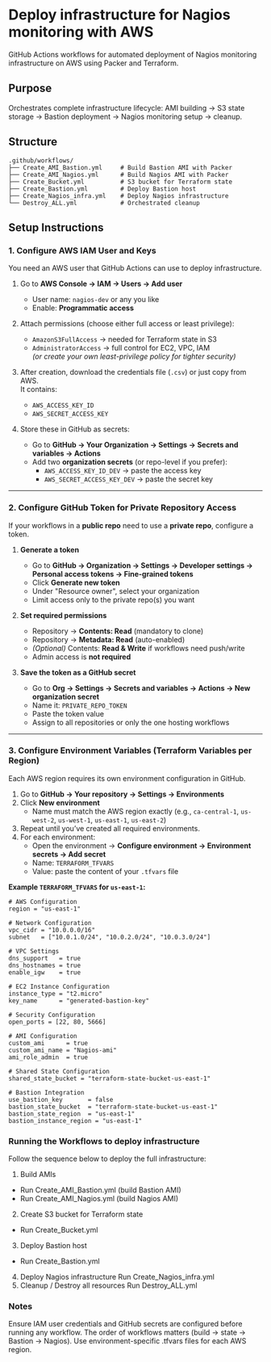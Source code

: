 # Deploy infrastructure for Nagios monitoring with AWS

GitHub Actions workflows for automated deployment of Nagios monitoring infrastructure on AWS using Packer and Terraform.

## Purpose
Orchestrates complete infrastructure lifecycle: AMI building → S3 state storage → Bastion deployment → Nagios monitoring setup → cleanup.

## Structure
```
.github/workflows/
├── Create_AMI_Bastion.yml     # Build Bastion AMI with Packer
├── Create_AMI_Nagios.yml      # Build Nagios AMI with Packer  
├── Create_Bucket.yml          # S3 bucket for Terraform state
├── Create_Bastion.yml         # Deploy Bastion host
├── Create_Nagios_infra.yml    # Deploy Nagios infrastructure
└── Destroy_ALL.yml            # Orchestrated cleanup
```


## Setup Instructions

### 1. Configure AWS IAM User and Keys
You need an AWS user that GitHub Actions can use to deploy infrastructure.

1. Go to **AWS Console → IAM → Users → Add user**  
   - User name: `nagios-dev`  or any you like
   - Enable: **Programmatic access**  

2. Attach permissions (choose either full access or least privilege):  
   - `AmazonS3FullAccess` → needed for Terraform state in S3  
   - `AdministratorAccess` → full control for EC2, VPC, IAM  
     *(or create your own least-privilege policy for tighter security)*  

3. After creation, download the credentials file (`.csv`) or just copy from AWS.  
   It contains:  
   - `AWS_ACCESS_KEY_ID`  
   - `AWS_SECRET_ACCESS_KEY`

4. Store these in GitHub as secrets:  
   - Go to **GitHub → Your Organization → Settings → Secrets and variables → Actions**  
   - Add two **organization secrets** (or repo-level if you prefer):  
     - `AWS_ACCESS_KEY_ID_DEV` → paste the access key  
     - `AWS_SECRET_ACCESS_KEY_DEV` → paste the secret key  

---

### 2. Configure GitHub Token for Private Repository Access
If your workflows in a **public repo** need to use a **private repo**, configure a token.

1. **Generate a token**  
   - Go to **GitHub → Organization → Settings → Developer settings → Personal access tokens → Fine-grained tokens**  
   - Click **Generate new token**  
   - Under "Resource owner", select your organization  
   - Limit access only to the private repo(s) you want  

2. **Set required permissions**  
   - Repository → **Contents: Read** (mandatory to clone)  
   - Repository → **Metadata: Read** (auto-enabled)  
   - *(Optional)* Contents: **Read & Write** if workflows need push/write  
   - Admin access is **not required**  

3. **Save the token as a GitHub secret**  
   - Go to **Org → Settings → Secrets and variables → Actions → New organization secret**  
   - Name it: `PRIVATE_REPO_TOKEN`  
   - Paste the token value  
   - Assign to all repositories or only the one hosting workflows  

---

### 3. Configure Environment Variables (Terraform Variables per Region)
Each AWS region requires its own environment configuration in GitHub.

1. Go to **GitHub → Your repository → Settings → Environments**  
2. Click **New environment**  
   - Name must match the AWS region exactly (e.g., `ca-central-1`, `us-west-2`, `us-west-1`, `us-east-1`, `us-east-2`)  
3. Repeat until you’ve created all required environments.  
4. For each environment:  
   - Open the environment → **Configure environment → Environment secrets → Add secret**  
   - Name: `TERRAFORM_TFVARS`  
   - Value: paste the content of your `.tfvars` file  

**Example `TERRAFORM_TFVARS` for `us-east-1`:**
```hcl
# AWS Configuration
region = "us-east-1"

# Network Configuration
vpc_cidr = "10.0.0.0/16"
subnet   = ["10.0.1.0/24", "10.0.2.0/24", "10.0.3.0/24"]

# VPC Settings
dns_support   = true
dns_hostnames = true
enable_igw    = true

# EC2 Instance Configuration
instance_type = "t2.micro"
key_name      = "generated-bastion-key"

# Security Configuration
open_ports = [22, 80, 5666]

# AMI Configuration
custom_ami      = true
custom_ami_name = "Nagios-ami"
ami_role_admin  = true

# Shared State Configuration
shared_state_bucket = "terraform-state-bucket-us-east-1"

# Bastion Integration
use_bastion_key       = false
bastion_state_bucket  = "terraform-state-bucket-us-east-1"
bastion_state_region  = "us-east-1"
bastion_instance_region = "us-east-1"
```

### Running the Workflows to deploy infrastructure
Follow the sequence below to deploy the full infrastructure:
1. Build AMIs
- Run Create_AMI_Bastion.yml (build Bastion AMI)
- Run Create_AMI_Nagios.yml (build Nagios AMI)
2. Create S3 bucket for Terraform state
- Run Create_Bucket.yml
3. Deploy Bastion host
- Run Create_Bastion.yml
4. Deploy Nagios infrastructure
Run Create_Nagios_infra.yml
5. Cleanup / Destroy all resources
Run Destroy_ALL.yml

### Notes
Ensure IAM user credentials and GitHub secrets are configured before running any workflow.
The order of workflows matters (build → state → Bastion → Nagios).
Use environment-specific .tfvars files for each AWS region.
